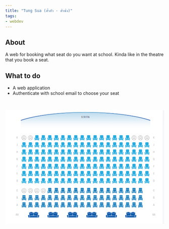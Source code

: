 ```yaml
---
title: "Tung Sua (ตั้วสัว - ตั๋วนั่ง)"
tags:
- webdev
---
```


## About
A web for booking what seat do you want at school.
Kinda like in the theatre that you book a seat.

## What to do
- A web application
- Authenticate with school email to choose your seat

<br>

![Theatre Ticket Selector](/content/images/theatre.png)